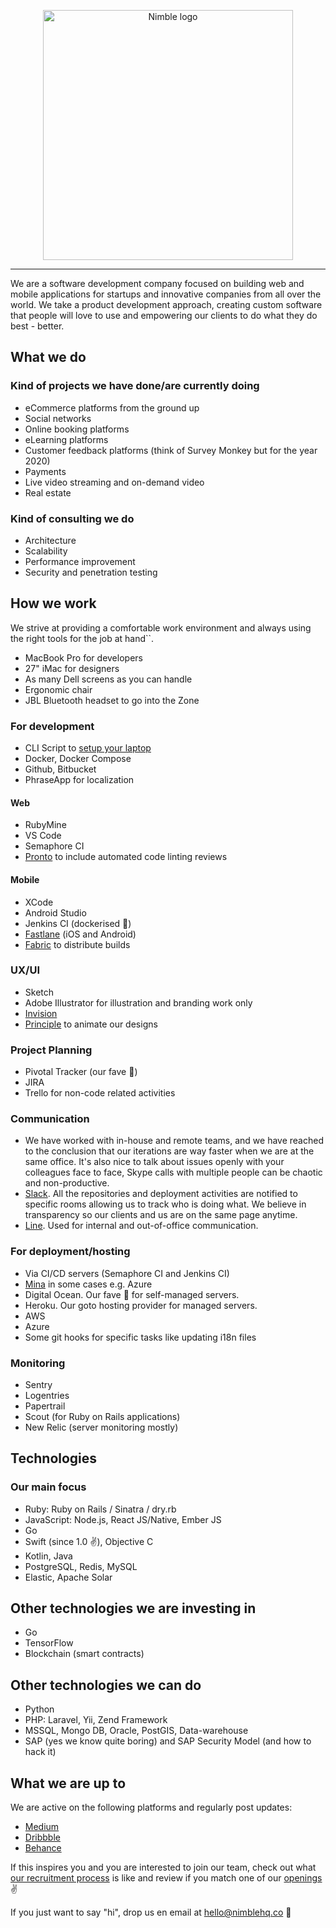 <p align="center">
  <img alt="Nimble logo" src="https://github.com/nimblehq/our-team/blob/master/assets/nimbl3-logo.png?raw=true" width="400"/>
</p>

---

We are a software development company focused on building web and mobile applications for startups and innovative companies 
from all over the world. We take a product development approach, creating custom software that people will love to use and 
empowering our clients to do what they do best - better.

## What we do

### Kind of projects we have done/are currently doing

* eCommerce platforms from the ground up 
* Social networks
* Online booking platforms
* eLearning platforms
* Customer feedback platforms (think of Survey Monkey but for the year 2020)
* Payments
* Live video streaming and on-demand video
* Real estate

### Kind of consulting we do

* Architecture
* Scalability
* Performance improvement
* Security and penetration testing

## How we work

We strive at providing a comfortable work environment and always using the right tools for the job at hand``. 

* MacBook Pro for developers
* 27" iMac for designers
* As many Dell screens as you can handle
* Ergonomic chair
* JBL Bluetooth headset to go into the Zone 

### For development

* CLI Script to [setup your laptop](https://github.com/nimblehq/laptop)
* Docker, Docker Compose
* Github, Bitbucket
* PhraseApp for localization

#### Web

* RubyMine
* VS Code 
* Semaphore CI
* [Pronto](https://github.com/prontolabs/pronto) to include automated code linting reviews

#### Mobile 

* XCode 
* Android Studio
* Jenkins CI (dockerised 🙌)
* [Fastlane](https://fastlane.tools/) (iOS and Android)
* [Fabric](https://fabric.io/) to distribute builds

### UX/UI 

* Sketch
* Adobe Illustrator for illustration and branding work only  
* [Invision](https://www.invisionapp.com/)
* [Principle](http://principleformac.com/) to animate our designs

### Project Planning

* Pivotal Tracker (our fave 💙)
* JIRA
* Trello for non-code related activities

### Communication

* We have worked with in-house and remote teams, and we have reached to the conclusion that our iterations are way faster 
when we are at the same office. It's also nice to talk about issues openly with your colleagues face to face, Skype calls 
with multiple people can be chaotic and non-productive.
* [Slack](https://slack.com/). All the repositories and deployment activities are notified to specific rooms allowing us 
to track who is doing what. We believe in transparency so our clients and us are on the same page anytime.
* [Line](https://line.me/en-US/). Used for internal and out-of-office communication. 

### For deployment/hosting

* Via CI/CD servers (Semaphore CI and Jenkins CI)
* [Mina](https://github.com/mina-deploy/mina) in some cases e.g. Azure
* Digital Ocean. Our fave 💙 for self-managed servers. 
* Heroku. Our goto hosting provider for managed servers.
* AWS
* Azure
* Some git hooks for specific tasks like updating i18n files

### Monitoring

* Sentry
* Logentries
* Papertrail
* Scout (for Ruby on Rails applications)
* New Relic (server monitoring mostly)

## Technologies

### Our main focus

* Ruby: Ruby on Rails / Sinatra / dry.rb
* JavaScript: Node.js, React JS/Native, Ember JS
* Go
* Swift (since 1.0 ✌️), Objective C
* Kotlin, Java
* PostgreSQL, Redis, MySQL
* Elastic, Apache Solar

## Other technologies we are investing in

* Go
* TensorFlow 
* Blockchain (smart contracts)

## Other technologies we can do

* Python
* PHP: Laravel, Yii, Zend Framework
* MSSQL, Mongo DB, Oracle, PostGIS, Data-warehouse
* SAP (yes we know quite boring) and SAP Security Model (and how to hack it)

## What we are up to

We are active on the following platforms and regularly post updates:

* [Medium](https://medium.com/nimble)
* [Dribbble](https://dribbble.com/nimblehq)
* [Behance](https://www.behance.net/nimblehq)

If this inspires you and you are interested to join our team, check out what [our recruitment process](join-us/our-recruitment-process.md) 
is like and review if you match one of our [openings](https://www.workhiro.com/companies/nimble) ✌️

If you just want to say "hi", drop us en email at hello@nimblehq.co 👋
